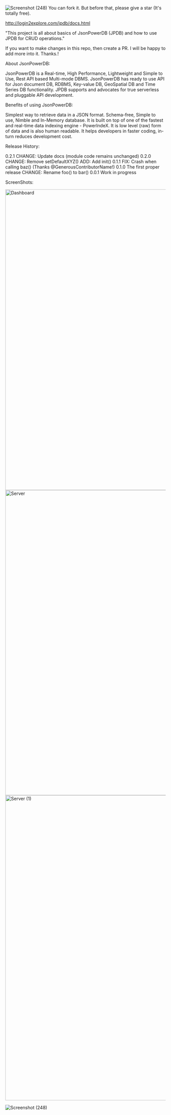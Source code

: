 ![Screenshot (248)](https://github.com/deepak-ks-sde/JSONPOWERDB/assets/101627261/7c42b35b-159c-4837-b5f7-174f53cce7c0)
You can fork it. But before that, please give a star (It's totally free).

http://login2explore.com/jpdb/docs.html

"This project is all about basics of JsonPowerDB (JPDB) and how to use JPDB for CRUD operations."

If you want to make changes in this repo, then create a PR. I will be happy to add more into it. Thanks.!

About JsonPowerDB:

JsonPowerDB is a Real-time, High Performance, Lightweight and Simple to Use, Rest API based Multi-mode
DBMS. JsonPowerDB has ready to use API for Json document DB, RDBMS, Key-value DB, GeoSpatial DB and Time
Series DB functionality. JPDB supports and advocates for true serverless and pluggable API development.

Benefits of using JsonPowerDB:

Simplest way to retrieve data in a JSON format.
Schema-free, Simple to use, Nimble and In-Memory database.
It is built on top of one of the fastest and real-time data indexing engine - PowerIndeX.
It is low level (raw) form of data and is also human readable.
It helps developers in faster coding, in-turn reduces development cost.

Release History:

0.2.1
CHANGE: Update docs (module code remains unchanged)
0.2.0
CHANGE: Remove setDefaultXYZ()
ADD: Add init()
0.1.1
FIX: Crash when calling baz() (Thanks @GenerousContributorName!)
0.1.0
The first proper release
CHANGE: Rename foo() to bar()
0.0.1
Work in progress

ScreenShots:

<img width="945" alt="Dashboard" src="https://github.com/deepak-ks-sde/JSONPOWERDB/assets/101627261/55cc05aa-094f-4a3f-b6cc-b21ea932acea">

<img width="959" alt="Server" src="https://github.com/deepak-ks-sde/JSONPOWERDB/assets/101627261/15786993-26c7-45cd-a3ee-65dbe2e5e441">

<img width="959" alt="Server (1)" src="https://github.com/deepak-ks-sde/JSONPOWERDB/assets/101627261/d1b362cd-f040-40b5-a1bf-41c95c3326b5">

![Screenshot (248)](https://github.com/deepak-ks-sde/JSONPOWERDB/assets/101627261/7787e711-ee9d-45d8-bb45-f22047581606)
